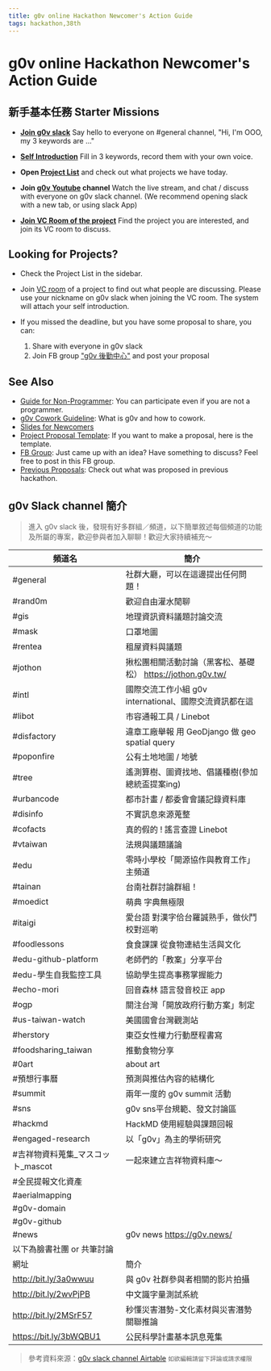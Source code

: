 ```yaml
---
title: g0v online Hackathon Newcomer's Action Guide
tags: hackathon,38th
---
```

# g0v online Hackathon Newcomer's Action Guide

## 新手基本任務 Starter Missions

- **[Join g0v slack](https://join.g0v.tw/)**
Say hello to everyone on #general channel, "Hi, I'm OOO, my 3 keywords are ..."

- **[Self Introduction](https://intro.g0v.ronny.tw/event/show/g0v-hackath38n)**
Fill in 3 keywords, record them with your own voice.

- **Open [Project List](https://docs.google.com/spreadsheets/d/1RsUGPSchbHWuosKsyH0wELCepNRTkEWAHI_OI6R5d4g/edit?usp=sharing)** and check out what projects we have today.

- **Join [g0v Youtube](https://www.youtube.com/user/g0vTW) channel**
Watch the live stream, and chat / discuss with everyone on g0v slack channel.
(We recommend opening slack with a new tab, or using slack App)

- **[Join VC Room of the project](https://g0v.hackmd.io/@jothon/g0v-hackath38n/https%3A%2F%2Fg0v.hackmd.io%2F%40jothon%2FH1WDEuj4L)**
Find the project you are interested, and join its VC room to discuss.

## Looking for Projects?
- Check the Project List in the sidebar.
- Join [VC room](https://g0v.hackmd.io/@jothon/g0v-hackath38n/https%3A%2F%2Fg0v.hackmd.io%2F%40jothon%2FH1WDEuj4L) of a project to find out what people are discussing.
Please use your nickname on g0v slack when joining the VC room.  The system will attach your self introduction.

- If you missed the deadline, but you have some proposal to share, you can:
    1. Share with everyone in g0v slack
    2. Join FB group ["g0v 後勤中心"](https://www.facebook.com/groups/g0v.general) and post your proposal

## See Also
- [Guide for Non-Programmer](http://ipa.logdown.com/posts/166655-g0v-hackathon-nongeek): You can participate even if you are not a programmer.
- [g0v Cowork Guideline](https://g0v.hackmd.io/@jothon/g0v-cowork-guideline/ ): What is g0v and how to cowork.
- [Slides for Newcomers](https://docs.google.com/presentation/d/1h5aKb4DqM2HAJNAlDNJn33hCWl52ghkoKKpBC3ZsIMs/edit?usp=sharing)
- [Project Proposal Template]( https://g0v.hackpad.tw/Project-Readme-aCZGg48I5pX
): If you want to make a proposal, here is the template.
- [FB Group](https://www.facebook.com/groups/g0v.general/): Just came up with an idea? Have something to discuss? Feel free to post in this FB group.
- [Previous Proposals](https://docs.google.com/spreadsheets/d/1W7m11EOosq2n-gc0w4SBht2CuwoYr5L6ZbuBaKyZ2RA/edit): Check out what was proposed in previous hackathon.

## g0v Slack channel 簡介
> 進入 g0v slack 後，發現有好多群組／頻道，以下簡單敘述每個頻道的功能及所屬的專案，歡迎參與者加入聊聊！歡迎大家持續補充～

|頻道名|簡介|
|--|--|
|#general| 社群大廳，可以在這邊提出任何問題！|
|#rand0m| 歡迎自由灌水閒聊|
|#gis| 地理資訊資料議題討論交流|
|#mask| 口罩地圖|
|#rentea| 租屋資料與議題|
|#jothon| 揪松團相關活動討論（黑客松、基礎松） https://jothon.g0v.tw/|
|#intl| 國際交流工作小組 g0v international、國際交流資訊都在這|
|#libot| 市容通報工具 / Linebot|
|#disfactory| 違章工廠舉報 用 GeoDjango 做 geo spatial query|
|#poponfire| 公有土地地圖 / 地號|
|#tree| 遙測算樹、圖資找地、倡議種樹(參加總統盃提案ing)|
|#urbancode| 都市計畫 / 都委會會議記錄資料庫
|#disinfo| 不實訊息來源蒐整|
|#cofacts| 真的假的 ! 謠言查證 Linebot|
|#vtaiwan| 法規與議題議論|
|#edu| 零時小學校「開源協作與教育工作」主頻道|
|#tainan| 台南社群討論群組！|
|#moedict| 萌典 字典無極限|
|#itaigi| 愛台語 對漢字佮台羅誠熟手，做伙鬥校對巡喲|
|#foodlessons| 食食課課 從食物連結生活與文化|
|#edu-github-platform| 老師們的「教案」分享平台|
|#edu-學生自我監控工具| 協助學生提高事務掌握能力|
|#echo-mori| 回音森林 語言發音校正 app|
|#ogp| 關注台灣「開放政府行動方案」制定|
|#us-taiwan-watch| 美國國會台灣觀測站|
|#herstory| 東亞女性權力行動歷程書寫|
|#foodsharing_taiwan| 推動食物分享|
|#0art| about art|
|#預想行事曆| 預測與推估內容的結構化|
|#summit| 兩年一度的 g0v summit 活動|
|#sns| g0v sns平台規範、發文討論區|
|#hackmd| HackMD 使用經驗與課題回報|
|#engaged-research| 以「g0v」為主的學術研究|
|#吉祥物資料蒐集_マスコット_mascot|一起來建立吉祥物資料庫～|
|#全民提報文化資產|
|#aerialmapping|
|#g0v-domain|
|#g0v-github|
|#news|g0v news https://g0v.news/<tr><td colspan="2"> 以下為臉書社團 or 共筆討論</td></tr>|
|網址|簡介|
|http://bit.ly/3a0wwuu| 與 g0v 社群參與者相關的影片拍攝|
|http://bit.ly/2wvPjPB| 中文識字量測試系統|
|http://bit.ly/2MSrF57| 秒懂災害潛勢-文化素材與災害潛勢關聯推論|
|https://bit.ly/3bWQBU1| 公民科學計畫基本訊息蒐集|

> 參考資料來源：[g0v slack channel Airtable](https://airtable.com/invite/l?inviteId=invYEeL5hdx6qmGCB&inviteToken=6d4a6d2badcb715301700dd3658516dd4fe8b8e87bde2706fa3af8ca2888c01d) `如欲編輯請留下評論或請求權限`